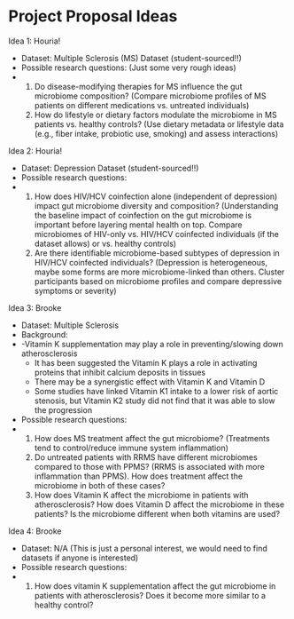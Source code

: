 # Project Proposal Ideas

Idea 1: Houria!
- Dataset: Multiple Sclerosis (MS) Dataset (student-sourced!!)
- Possible research questions: (Just some very rough ideas)
- 1) Do disease-modifying therapies for MS influence the gut microbiome composition? (Compare microbiome profiles of MS patients on different medications vs. untreated individuals)
  2) How do lifestyle or dietary factors modulate the microbiome in MS patients vs. healthy controls? (Use dietary metadata or lifestyle data (e.g., fiber intake, probiotic use, smoking) and assess interactions)

Idea 2: Houria!
- Dataset: Depression Dataset (student-sourced!!)
- Possible research questions:
- 1) How does HIV/HCV coinfection alone (independent of depression) impact gut microbiome diversity and composition? (Understanding the baseline impact of coinfection on the gut microbiome is important before layering mental health on top. Compare microbiomes of HIV-only vs. HIV/HCV coinfected individuals (if the dataset allows) or vs. healthy controls)
  2) Are there identifiable microbiome-based subtypes of depression in HIV/HCV coinfected individuals? (Depression is heterogeneous, maybe some forms are more microbiome-linked than others. Cluster participants based on microbiome profiles and compare depressive symptoms or severity)

Idea 3: Brooke
- Dataset: Multiple Sclerosis
- Background:
- -Vitamin K supplementation may play a role in preventing/slowing down atherosclerosis
  - It has been suggested the Vitamin K plays a role in activating proteins that inhibit calcium deposits in tissues
  - There may be a synergistic effect with Vitamin K and Vitamin D
  - Some studies have linked Vitamin K1 intake to a lower risk of aortic stenosis, but Vitamin K2 study did not find that it was able to slow the progression 
- Possible research questions:
- 1) How does MS treatment affect the gut microbiome? (Treatments tend to control/reduce immune system inflammation)
  2) Do untreated patients with RRMS have different microbiomes compared to those with PPMS? (RRMS is associated with more inflammation than PPMS). How does treatment affect the microbiome in both of these cases?
  3) How does Vitamin K affect the microbiome in patients with atherosclerosis? How does Vitamin D affect the microbiome in these patients? Is the microbiome different when both vitamins are used? 
 
Idea 4: Brooke
- Dataset: N/A (This is just a personal interest, we would need to find datasets if anyone is interested)
- Possible research questions:
- 1) How does vitamin K supplementation affect the gut microbiome in patients with atherosclerosis? Does it become more similar to a healthy control? 
